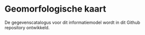 # Geomorfologische kaart

De gegevenscatalogus voor dit informatiemodel wordt in dit Github repository ontwikkeld.
